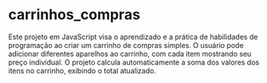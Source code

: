 # carrinhos_compras
Este projeto em JavaScript visa o aprendizado e a prática de habilidades de programação ao criar um carrinho de compras simples. O usuário pode adicionar diferentes aparelhos ao carrinho, com cada item mostrando seu preço individual. O projeto calcula automaticamente a soma dos valores dos itens no carrinho, exibindo o total atualizado.
